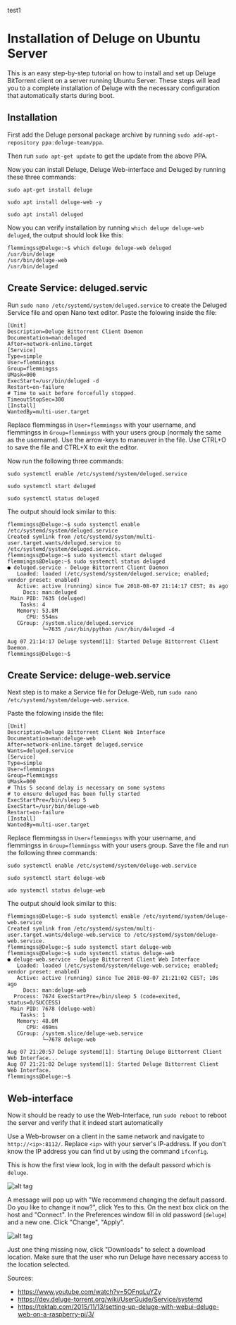 test1

# Installation of Deluge on Ubuntu Server

This is an easy step-by-step tutorial on how to install and set up Deluge BitTorrent client on a server running Ubuntu Server.
These steps will lead you to a complete installation of Deluge with the necessary configuration that automatically starts during boot.

## Installation

First add the Deluge personal package archive by running `sudo add-apt-repository ppa:deluge-team/ppa`.

Then run `sudo apt-get update` to get the update from the above PPA.

Now you can install Deluge, Deluge Web-interface and Deluged by running these three commands:

`sudo apt-get install deluge`

`sudo apt install deluge-web -y`

`sudo apt install deluged`


Now you can verify installation by running `which deluge deluge-web deluged`, the output should look like this:

```Shell
flemmingss@Deluge:~$ which deluge deluge-web deluged
/usr/bin/deluge
/usr/bin/deluge-web
/usr/bin/deluged
```

## Create Service: deluged.servic

Run ```sudo nano /etc/systemd/system/deluged.service``` to create the Deluged Service file and open Nano text editor.
Paste the folowing inside the file:
```
[Unit]
Description=Deluge Bittorrent Client Daemon
Documentation=man:deluged
After=network-online.target
[Service]
Type=simple
User=flemmingss
Group=flemmingss
UMask=000
ExecStart=/usr/bin/deluged -d
Restart=on-failure
# Time to wait before forcefully stopped.
TimeoutStopSec=300
[Install]
WantedBy=multi-user.target
```
Replace flemmingss in ```User=flemmingss``` with your username, and flemmingss in ```Group=flemmingss``` with your users group (normaly the same as the username).
Use the arrow-keys to maneuver in the file. Use CTRL+O to save the file and CTRL+X to exit the editor. 

Now run the following three commands:

```sudo systemctl enable /etc/systemd/system/deluged.service```

```sudo systemctl start deluged ```

```sudo systemctl status deluged ```

The output should look similar to this:
```Shell Session
flemmingss@Deluge:~$ sudo systemctl enable /etc/systemd/system/deluged.service
Created symlink from /etc/systemd/system/multi-user.target.wants/deluged.service to /etc/systemd/system/deluged.service.
flemmingss@Deluge:~$ sudo systemctl start deluged
flemmingss@Deluge:~$ sudo systemctl status deluged
● deluged.service - Deluge Bittorrent Client Daemon
   Loaded: loaded (/etc/systemd/system/deluged.service; enabled; vendor preset: enabled)
   Active: active (running) since Tue 2018-08-07 21:14:17 CEST; 8s ago
     Docs: man:deluged
 Main PID: 7635 (deluged)
    Tasks: 4
   Memory: 53.8M
      CPU: 554ms
   CGroup: /system.slice/deluged.service
           └─7635 /usr/bin/python /usr/bin/deluged -d

Aug 07 21:14:17 Deluge systemd[1]: Started Deluge Bittorrent Client Daemon.
flemmingss@Deluge:~$
```

## Create Service: deluge-web.service

Next step is to make a Service file for Deluge-Web, run ```sudo nano /etc/systemd/system/deluge-web.service```.

Paste the folowing inside the file:
```
[Unit]
Description=Deluge Bittorrent Client Web Interface
Documentation=man:deluge-web
After=network-online.target deluged.service
Wants=deluged.service
[Service]
Type=simple
User=flemmingss
Group=flemmingss
UMask=000
# This 5 second delay is necessary on some systems
# to ensure deluged has been fully started
ExecStartPre=/bin/sleep 5
ExecStart=/usr/bin/deluge-web
Restart=on-failure
[Install]
WantedBy=multi-user.target
```
Replace flemmingss in ```User=flemmingss``` with your username, and flemmingss in ```Group=flemmingss``` with your users group.
Save the file and run the following three commands:

```sudo systemctl enable /etc/systemd/system/deluge-web.service```

```sudo systemctl start deluge-web```

```udo systemctl status deluge-web```

The output should look similar to this:
```Shell Session
flemmingss@Deluge:~$ sudo systemctl enable /etc/systemd/system/deluge-web.service
Created symlink from /etc/systemd/system/multi-user.target.wants/deluge-web.service to /etc/systemd/system/deluge-web.service.
flemmingss@Deluge:~$ sudo systemctl start deluge-web
flemmingss@Deluge:~$ sudo systemctl status deluge-web
● deluge-web.service - Deluge Bittorrent Client Web Interface
   Loaded: loaded (/etc/systemd/system/deluge-web.service; enabled; vendor preset: enabled)
   Active: active (running) since Tue 2018-08-07 21:21:02 CEST; 10s ago
     Docs: man:deluge-web
  Process: 7674 ExecStartPre=/bin/sleep 5 (code=exited, status=0/SUCCESS)
 Main PID: 7678 (deluge-web)
    Tasks: 1
   Memory: 48.0M
      CPU: 469ms
   CGroup: /system.slice/deluge-web.service
           └─7678 deluge-web

Aug 07 21:20:57 Deluge systemd[1]: Starting Deluge Bittorrent Client Web Interface...
Aug 07 21:21:02 Deluge systemd[1]: Started Deluge Bittorrent Client Web Interface.
flemmingss@Deluge:~$
```

## Web-interface

Now it should be ready to use the Web-Interface, run ```sudo reboot``` to reboot the server and verify that it indeed start automatically


Use a Web-browser on a client in the same network and navigate to ```http://<ip>:8112/```. Replace ```<ip>``` with your server's IP-address. If you don't know the IP address you can find ut by using the command ```ifconfig```.
   
This is how the first view look, log in with the default passord which is ```deluge```.


![alt tag](images/deluge_1.png)

A message will pop up with "We recommend changing the default passord. Do you like to change it now?", click Yes to this. On the next box click on the host and "Connect". In the Preferences window fill in old password (```deluge```) and a new one. Click "Change", "Apply".

![alt tag](images/deluge_2.png)

Just one thing missing now, click "Downloads" to select a download location. Make sure that the user who run Deluge have necessary access to the location selected.


Sources:
* https://www.youtube.com/watch?v=5OFnqLuYZy
* https://dev.deluge-torrent.org/wiki/UserGuide/Service/systemd
* https://tektab.com/2015/11/13/setting-up-deluge-with-webui-deluge-web-on-a-raspberry-pi/3/
